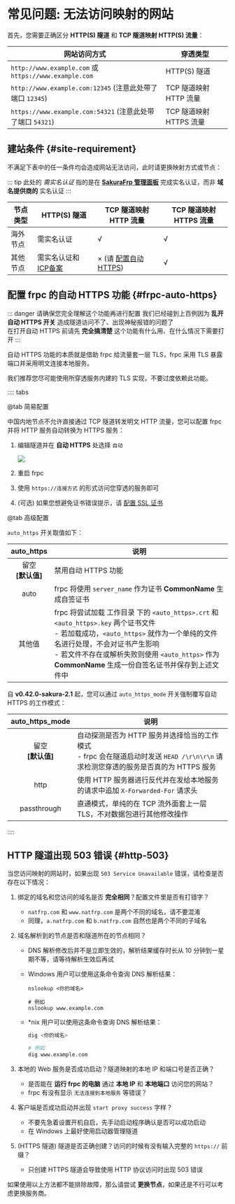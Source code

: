 # 常见问题: 无法访问映射的网站

首先，您需要正确区分 **HTTP(S) 隧道** 和 **TCP 隧道映射 HTTP(S) 流量**：

| 网站访问方式 | 穿透类型 |
| --- | --- |
| `http://www.example.com` 或 `https://www.example.com` | HTTP(S) 隧道 |
| `http://www.example.com:12345` (注意此处带了端口 `12345`) | TCP 隧道映射 HTTP 流量 |
| `https://www.example.com:54321` (注意此处带了端口 `54321`) | TCP 隧道映射 HTTPS 流量 |

## 建站条件 {#site-requirement}

不满足下表中的任一条件均会造成网站无法访问，此时请更换映射方式或节点：

::: tip
此处的 *需实名认证* 指的是在 **[SakuraFrp 管理面板](https://www.natfrp.com/user/realname)** 完成实名认证，而非 **域名提供商的** 实名认证
:::

| 节点类型 | HTTP(S) 隧道 | TCP 隧道映射 HTTP 流量 | TCP 隧道映射 HTTPS 流量 |
| --- | --- | --- | --- |
| 海外节点 | 需实名认证 | √ | √ |
| 其他节点 | 需实名认证和 [ICP备案](https://baike.baidu.com/item/ICP%E5%A4%87%E6%A1%88) | × (请 [配置自动 HTTPS](#frpc-auto-https)) | √ |

## 配置 frpc 的自动 HTTPS 功能 {#frpc-auto-https}

::: danger 请确保您完全理解这个功能再进行配置
我们已经碰到上百例因为 **乱开自动 HTTPS 开关** 造成隧道访问不了、出现神秘报错的问题了  
在打开自动 HTTPS 前请先 **完全搞清楚** 这个功能有什么用、在什么情况下需要打开
:::

自动 HTTPS 功能的本质就是借助 frpc 给流量套一层 TLS，frpc 采用 TLS 暴露端口并采用明文连接本地服务。

我们推荐您尽可能使用所穿透服务内建的 TLS 实现，不要过度依赖此功能。

:::: tabs

@tab 简易配置

中国内地节点不允许直接通过 TCP 隧道转发明文 HTTP 流量，您可以配置 frpc 并将 HTTP 服务自动转换为 HTTPS 服务：

1. 编辑隧道并在 **自动 HTTPS** 处选择 `自动`

   ![](./_images/site-inaccessible-auto-https.png)

1. 重启 frpc
1. 使用 `https://连接方式` 的形式访问您穿透的服务即可
1. (可选) 如果您想避免证书错误提示，请 [配置 SSL 证书](/frpc/ssl.md)

@tab 高级配置

`auto_https` 开关取值如下：

| auto_https | 说明 |
| :---: | --- |
| 留空<br>**[默认值]** | 禁用自动 HTTPS 功能 |
| auto | frpc 将使用 `server_name` 作为证书 **CommonName** 生成自签证书 |
| 其他值 | frpc 将尝试加载 工作目录 下的 `<auto_https>.crt` 和 `<auto_https>.key` 两个证书文件<br>- 若加载成功，`<auto_https>` 就作为一个单纯的文件名进行处理，不会对证书产生影响<br>- 若文件不存在或解析失败则使用 `<auto_https>` 作为 **CommonName** 生成一份自签名证书并保存到上述文件中 |

自 **v0.42.0-sakura-2.1** 起，您可以通过 `auto_https_mode` 开关强制覆写自动 HTTPS 的工作模式：

| auto_https_mode | 说明 |
| :---: | --- |
| 留空<br>**[默认值]** | 自动探测是否为 HTTP 服务并选择恰当的工作模式<br>- frpc 会在隧道启动时发送 `HEAD /\r\n\r\n` 请求检测您穿透的服务是否真的为 HTTPS 服务 |
| http | 使用 HTTP 服务器进行反代并在发给本地服务的请求中追加 `X-Forwarded-For` 请求头 |
| passthrough | 直通模式，单纯的在 TCP 流外面套上一层 TLS，不对数据包进行其他修改操作 |

::::

## HTTP 隧道出现 503 错误 {#http-503}

当您访问映射的网站时，如果出现 `503 Service Unavailable` 错误，请检查是否存在以下情况：

1. 绑定的域名和您访问的域名是否 **完全相同**？配置文件里是否有打错字？
   - `natfrp.com` 和 `www.natfrp.com` 是两个不同的域名，请不要混淆
   - 同理，`a.natfrp.com` 和 `b.natfrp.com` 自然也是两个不同的子域名

1. 域名解析到的节点是否和隧道所在的节点相同？
   - DNS 解析修改后并不是立即生效的，解析结果缓存时长从 10 分钟到一星期不等，请等待解析生效后再试
   - Windows 用户可以使用这条命令查询 DNS 解析结果：

     ```batch
     nslookup <你的域名>
 
     # 例如
     nslookup www.example.com
     ```

   - *nix 用户可以使用这条命令查询 DNS 解析结果：

      ```bash
      dig <你的域名>

      # 例如
      dig www.example.com
      ```

1. 本地的 Web 服务是否成功启动？隧道映射的本地 IP 和端口号是否正确？
   - 是否能在 **运行 frpc 的电脑** 通过 **本地 IP** 和 **本地端口** 访问您的网站？
   - frpc 有没有显示 `无法连接到本地服务` 等错误？

1. 客户端是否成功启动并出现 `start proxy success` 字样？
   - 不要先急着设置开机自启，先手动启动程序确认是否可以成功启动
   - 在 Windows 上最好使用启动器管理隧道

1. (HTTPS 隧道) 隧道是否正确创建？访问的时候有没有输入完整的 `https://` 前缀？
   - 只创建 HTTPS 隧道会导致使用 HTTP 协议访问时出现 503 错误

如果使用以上方法都不能排除故障，那么请尝试 **更换节点**，如果还是不行可以考虑更换服务商。
